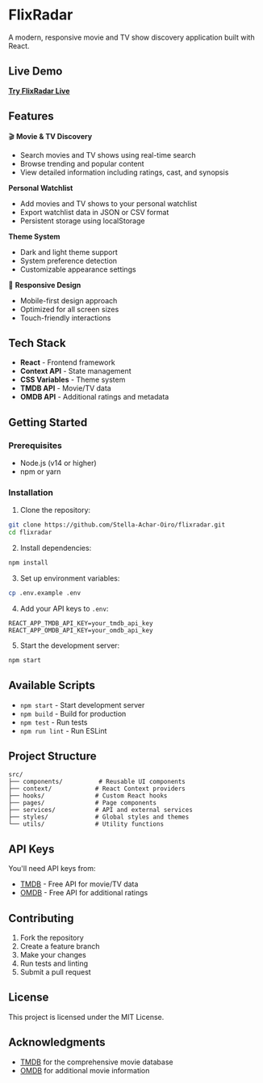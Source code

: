 # FlixRadar

A modern, responsive movie and TV show discovery application built with React.

##  Live Demo

**[Try FlixRadar Live](https://Stella-Achar-Oiro.github.io/flixradar)**

## Features

🎬 **Movie & TV Discovery**
- Search movies and TV shows using real-time search
- Browse trending and popular content
- View detailed information including ratings, cast, and synopsis

 **Personal Watchlist**
- Add movies and TV shows to your personal watchlist
- Export watchlist data in JSON or CSV format
- Persistent storage using localStorage

 **Theme System**
- Dark and light theme support
- System preference detection
- Customizable appearance settings

📱 **Responsive Design**
- Mobile-first design approach
- Optimized for all screen sizes
- Touch-friendly interactions

## Tech Stack

- **React** - Frontend framework
- **Context API** - State management
- **CSS Variables** - Theme system
- **TMDB API** - Movie/TV data
- **OMDB API** - Additional ratings and metadata

## Getting Started

### Prerequisites

- Node.js (v14 or higher)
- npm or yarn

### Installation

1. Clone the repository:
```bash
git clone https://github.com/Stella-Achar-Oiro/flixradar.git
cd flixradar
```

2. Install dependencies:
```bash
npm install
```

3. Set up environment variables:
```bash
cp .env.example .env
```

4. Add your API keys to `.env`:
```
REACT_APP_TMDB_API_KEY=your_tmdb_api_key
REACT_APP_OMDB_API_KEY=your_omdb_api_key
```

5. Start the development server:
```bash
npm start
```

## Available Scripts

- `npm start` - Start development server
- `npm build` - Build for production
- `npm test` - Run tests
- `npm run lint` - Run ESLint

## Project Structure

```
src/
├── components/          # Reusable UI components
├── context/            # React Context providers
├── hooks/              # Custom React hooks
├── pages/              # Page components
├── services/           # API and external services
├── styles/             # Global styles and themes
└── utils/              # Utility functions
```

## API Keys

You'll need API keys from:
- [TMDB](https://www.themoviedb.org/settings/api) - Free API for movie/TV data
- [OMDB](http://www.omdbapi.com/apikey.aspx) - Free API for additional ratings

## Contributing

1. Fork the repository
2. Create a feature branch
3. Make your changes
4. Run tests and linting
5. Submit a pull request

## License

This project is licensed under the MIT License.

## Acknowledgments

- [TMDB](https://www.themoviedb.org/) for the comprehensive movie database
- [OMDB](http://www.omdbapi.com/) for additional movie information
